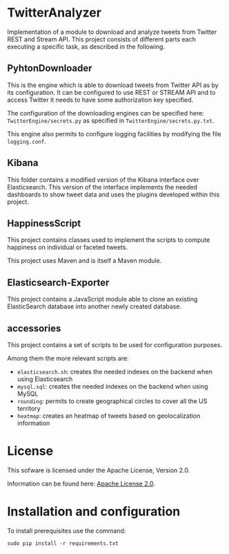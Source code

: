 TwitterAnalyzer
===============

Implementation of a module to download and analyze tweets from Twitter REST and Stream API.
This project consists of different parts each executing a specific task, as described in the following.

PyhtonDownloader
----------------

This is the engine which is able to download tweets from Twitter API as by its configuration.
It can be configured to use REST or STREAM API and to access Twitter it needs to have some authorization key specified.

The configuration of the downloading engines can be specified here: ``TwitterEngine/secrets.py`` as specified in ``TwitterEngine/secrets.py.txt``.

This engine also permits to configure logging facilities by modifying the file ``logging.conf``.

Kibana
------

This folder contains a modified version of the Kibana interface over Elasticsearch.
This version of the interface implements the needed dashboards to show tweet data and uses the plugins developed within this project.

HappinessScript
---------------

This project contains classes used to implement the scripts to compute happiness on individual or faceted tweets.

This project uses Maven and is itself a Maven module.

Elasticsearch-Exporter
----------------------

This project contains a JavaScript module able to clone an existing ElasticSearch database into another newly created database.

accessories
-----------

This project contains a set of scripts to be used for configuration purposes.

Among them the more relevant scripts are:

 * ``elasticsearch.sh``: creates the needed indexes on the backend when using Elasticsearch
 * ``mysql.sql``: creates the needed indexes on the backend when using MySQL
 * ``rounding``: permits to create geographical circles to cover all the US territory
 * ``heatmap``: creates an heatmap of tweets based on geolocalization information

License
=======

This sofware is licensed under the Apache License, Version 2.0.

Information can be found here:
 [Apache License 2.0](http://www.apache.org/licenses/LICENSE-2.0).


Installation and configuration
==============================

To install prerequisites use the command:
```
sudo pip install -r requirements.txt
```
